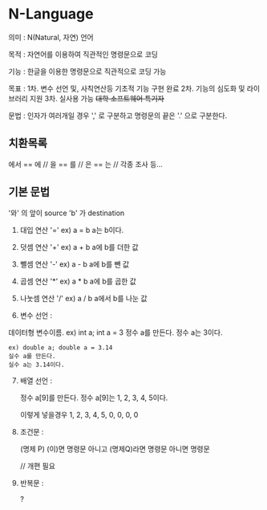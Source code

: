 # N-Language

의미 : N(Natural, 자연) 언어

목적 : 자연어를 이용하여 직관적인 명령문으로 코딩

기능 : 한글을 이용한 명령문으로 직관적으로 코딩 가능

목표 : 1차. 변수 선언 및, 사칙연산등 기초적 기능 구현 완료
      2차. 기능의 심도화 및 라이브러리 지원
      3차. 실사용 가능 ~~대학 소프트웨어 특기자~~

문법 : 인자가 여러개일 경우 ',' 로 구분하고 명령문의 끝은 '.' 으로 구분한다.

## 치환목록

에서 == 에 //
을 == 를 //
은 == 는 // 
각종 조사 등...

## 기본 문법

'와' 의 앞이 source 'b' 가 destination

1. 대입 연산 '='
    ex) a = b
    a는 b이다.

2. 덧셈 연산 '+'
    ex) a + b
    a에 b를 더한 값

3. 뺄셈 연산 '-'
    ex) a - b
    a에 b를 뺀 값

4. 곱셈 연산 '*'
    ex) a * b
    a에 b를 곱한 값

5. 나눗셈 연산 '/'
    ex) a / b
    a에서 b를 나눈 값

6. 변수 선언 :

데이터형 변수이름.
    ex) int a; int a = 3
    정수 a를 만든다.
    정수 a는 3이다.

    ex) double a; double a = 3.14
    실수 a를 만든다.
    실수 a는 3.14이다.

7. 배열 선언 :

    정수 a[9]를 만든다.
    정수 a[9]는 1, 2, 3, 4, 5이다.

    이렇게 넣을경우 1, 2, 3, 4, 5, 0, 0, 0, 0

8. 조건문 :

    (명제 P) (이)면 명령문
    아니고 (명제Q)라면 명령문
    아니면 명령문

    // 개편 필요

9. 반복문 :

    ?
